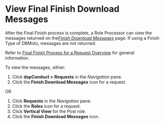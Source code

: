 # View Final Finish Download Messages

After the Final Finish process is complete, a Role Processor can view
the messages returned on
the[<span style="font-style: italic;text-decoration: underline;">Finish
Download Messages</span>](Finish_Download_Messages.htm) page. If using a
Finish Type of DBMoto, messages are not returned.

Refer to [Final Finish Process for a Request
Overview](Final_Finish_Process_for_a_Request_Overview.htm) for general
information.

To view the messages, either:

1.  Click <span style="font-weight: bold;">dspConduct \> Requests</span>
    in the <span style="font-style: italic;">Navigation</span> pane.
2.  Click the<span style="font-weight: bold;"> Finish Download
    Messages</span> icon for a request.

OR

1.  Click <span style="font-weight: bold;">Requests</span> in the
    <span style="font-style: italic;">Navigation</span> pane.
2.  Click the <span style="font-weight: bold;">Roles</span> icon for a
    request.
3.  Click <span style="font-weight: bold;">Vertical View</span> for the
    Post role.
4.  Click the <span style="font-weight: bold;">Finish Download
    Messages</span> icon.
